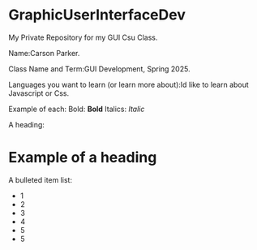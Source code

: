 # GraphicUserInterfaceDev


My Private Repository for my GUI Csu Class.


Name:Carson Parker.


Class Name and Term:GUI Development, Spring 2025.


Languages you want to learn (or learn more about):Id like to learn about Javascript or Css.


Example of each:
Bold: **Bold**
Italics: *Italic*

A heading:
# Example of a heading
A bulleted item list:
- 1
- 2
- 3
- 4
- 5
- 5
